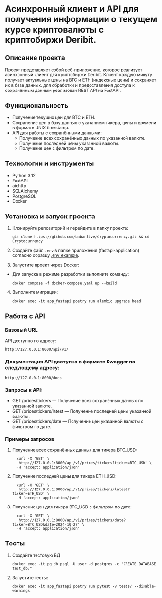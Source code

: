 # Асинхронный клиент и API для получения информации о текущем курсе криптовалюты с криптобиржи Deribit.

## Описание проекта

Проект представляет собой веб-приложение, которое реализует асинхронный клиент для криптобиржи Deribit. Клиент каждую минуту получает актуальные цены на BTC и ETH (индексные цены) и сохраняет их в базе данных. для обработки и предоставления доступа к сохранённым данным реализован REST API на FastAPI.

## Функциональность

- Получение текущих цен для BTC и ETH.
- Сохранение цен в базу данных с указанием тикера, цены и времени в формате UNIX timestamp.
- API для работы с сохранёнными данными:
  - Получение всех сохранённых данных по указанной валюте.
  - Получение последней цены указанной валюты.
  - Получение цен с фильтром по дате.

## Технологии и инструменты

- Python 3.12
- FastAPI
- aiohttp
- SQLAlchemy
- PostgreSQL
- Docker

## Установка и запуск проекта

1. Клонируйте репозиторий и перейдите в папку проекта:

    ```shell
    git clone https://github.com/babanlive/Cryptocurrency.git && cd Cryptocurrency
    ```

2. Создайте файл `.env` в папке приложения (fastapi-application) согласно образцу [.env_example](fastapi-application/.env.example).

3. Запустите проект через Docker:

  - Для запуска в режиме разработки выполните команду:

    ```shell
    docker compose -f docker-compose.yaml up --build
    ```

4. Выполните миграции:

    ```shell
    docker exec -it app_fastapi poetry run alembic upgrade head
    ```

## Работа с API

### Базовый URL

API доступно по адресу:

```shell
http://127.0.0.1:8000/api/v1/
```

### Документация API доступна в формате Swagger по следующему адресу:

```shell
http://127.0.0.1:8000/docs
```

### Запросы к API:

 - GET /prices/tickers — Получение всех сохранённых данных по указанной валюте.
 - GET /prices/tickers/latest — Получение последней цены указанной валюты.
 - GET /prices/tickers/date — Получение цен указанной валюты с фильтром по дате.


### Примеры запросов
1. Получение всех сохранённых данных для тикера BTC_USD:

    ```shell
      curl -X 'GET' \
      'http://127.0.0.1:8000/api/v1/prices/tickers?ticker=BTC_USD' \
      -H 'accept: application/json'
    ```

2. Получение последней цены для тикера ETH_USD:
    ```shell
      curl -X 'GET' \
      'http://127.0.0.1:8000/api/v1/prices/tickers/latest?ticker=ETH_USD' \
      -H 'accept: application/json'
    ```

3. Получение цен для тикера BTC_USD с фильтром по дате:

    ```shell
      curl -X 'GET' \
      'http://127.0.0.1:8000/api/v1/prices/tickers/date?ticker=BTC_USD&date=2024-10-27' \
      -H 'accept: application/json'
    ```

## Тесты
1. Создайте тестовую БД

    ```shell
    docker exec -it pg_db psql -U user -d postgres -c "CREATE DATABASE test_db;"
    ```

2. Запустите тесты:

    ```shell
    docker exec -it app_fastapi poetry run pytest -v tests/ --disable-warnings
    ```
